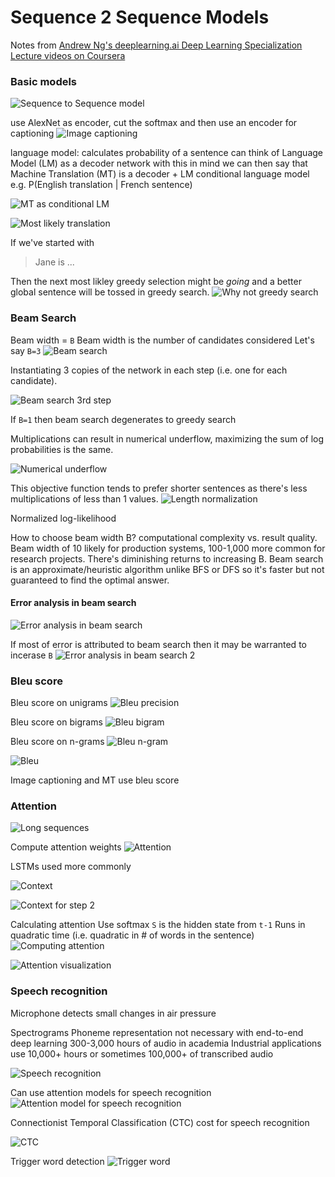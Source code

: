 # Sequence 2 Sequence Models

Notes from [Andrew Ng's deeplearning.ai Deep Learning Specialization](https://www.coursera.org/learn/nlp-sequence-models)
[Lecture videos on Coursera](https://www.coursera.org/learn/nlp-sequence-models/lecture/v2pRn/picking-the-most-likely-sentence)

### Basic models

![Sequence to Sequence model](resources/465106B4-C91B-4A94-AB3F-9D6B891BDCB5.png)

use AlexNet as encoder, cut the softmax and then use an encoder for captioning
![Image captioning](resources/A20FBB9E-4417-4D74-AD95-DBF41F859D44.png)

language model: calculates probability of a sentence
can think of Language Model (LM) as a decoder network
with this in mind we can then say that Machine Translation (MT) is a decoder + LM
conditional language model e.g. P(English translation | French sentence)

![MT as conditional LM](resources/6E36FDCD-B718-40F7-866B-7C1026EC7145.png)

![Most likely translation](resources/79024588-EA4F-4630-9592-6B303ECD9D0C.png)

If we've started with
> Jane is ...

Then the next most likley greedy selection might be *going* and a better global sentence will be tossed in greedy search.
![Why not greedy search](resources/AC5AD23F-8615-492E-B010-6903A1B3C389.png)

### Beam Search
Beam width = `B`
Beam width is the number of candidates considered
Let's say `B=3`
![Beam search](resources/BB7C0960-E71F-466F-AEBD-F90869006789.png)

Instantiating 3 copies of the network in each step (i.e. one for each candidate).

![Beam search 3rd step](resources/13819EAC-4C94-49DF-80E6-F39150D7F1F3.png)

If `B=1` then beam search degenerates to greedy search

Multiplications can result in numerical underflow, maximizing the sum of log probabilities is the same.

![Numerical underflow](resources/CAB51805-F9B7-47BD-AB4A-6097E4F835A6.png)

This objective function tends to prefer shorter sentences as there's less multiplications of less than 1 values.
![Length normalization](resources/70559C79-4960-41E3-8B6B-D2E96A9B34B7.png)

Normalized log-likelihood

How to choose beam width B? computational complexity vs. result quality. Beam width of 10 likely for production systems, 100-1,000 more common for research projects. There's diminishing returns to increasing B. Beam search is an approximate/heuristic algorithm unlike BFS or DFS so it's faster but not guaranteed to find the optimal answer.

#### Error analysis in beam search

![Error analysis in beam search](resources/4A8963F3-18F5-4E96-BB04-7D3F0BC27E11.png)

If most of error is attributed to beam search then it may be warranted to incerase `B`
![Error analysis in beam search 2](resources/71C1D04C-79B7-4E8E-BED4-9249C01FA5DF.png)

### Bleu score
Bleu score on unigrams
![Bleu precision](resources/705E0418-A132-4CEA-B05C-BF393E73C9DF.png)

Bleu score on bigrams
![Bleu bigram](resources/3F2AD276-D22B-4EAB-96FF-A206623B5410.png)

Bleu score on n-grams
![Bleu n-gram](resources/BE37B458-F0DA-4BAF-B714-2E5BA7025565.png)

![Bleu](resources/A056B10E-FF5D-492A-9140-DFF937CEB3E3.png)

Image captioning and MT use bleu score

### Attention
![Long sequences](resources/092862A8-37D5-4DE2-A118-2F6D48409803.png)

Compute attention weights
![Attention](resources/74CAA003-ED3E-44EE-B831-75323C20ED01.png)

LSTMs used more commonly

![Context](resources/F0172EDB-C7CC-41B9-9C94-6111A52349D4.png)

![Context for step 2](resources/4D2DCB61-8E31-45F0-8D12-3809275C5ADC.png)

Calculating attention
Use softmax
`S` is the hidden state from `t-1`
Runs in quadratic time (i.e. quadratic in # of words in the sentence)
![Computing attention](resources/EFD97E80-271E-4F70-8A0A-8930F693CED0.png)

![Attention visualization](resources/8F8E6A0C-2554-40D6-89B1-F213704D92F6.png)

### Speech recognition
Microphone detects small changes in air pressure

Spectrograms
Phoneme representation not necessary with end-to-end deep learning
300-3,000 hours of audio in academia
Industrial applications use 10,000+ hours or sometimes 100,000+ of transcribed audio

![Speech recognition](resources/E9EABC37-2017-4EF7-AE13-54B0216870D4.png)

Can use attention models for speech recognition
![Attention model for speech recognition](resources/07DF13AB-04CB-4E23-82EF-91E2260A576D.png)

Connectionist Temporal Classification (CTC) cost for speech recognition

![CTC](resources/5D442F5A-45AC-4B1D-838E-0991BF2B6E97.png)

Trigger word detection
![Trigger word](resources/AA198D55-BEB5-4A3C-A7CF-B82F74A15D4D.png)

